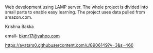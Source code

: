 Web development using LAMP server. The whole project is divided into small parts to enable easy learning. The project uses data pulled from amazon.com.


Krishna Bakka

email- bkmr17@yahoo.com

https://avatars0.githubusercontent.com/u/8906149?v=3&s=460

